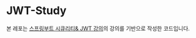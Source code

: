 # JWT-Study

본 레포는 [스프링부트 시큐리티& JWT 강의](https://www.inflearn.com/course/%EC%8A%A4%ED%94%84%EB%A7%81%EB%B6%80%ED%8A%B8-%EC%8B%9C%ED%81%90%EB%A6%AC%ED%8B%B0/dashboard)의 강의를 기반으로 작성한 코드입니다.
